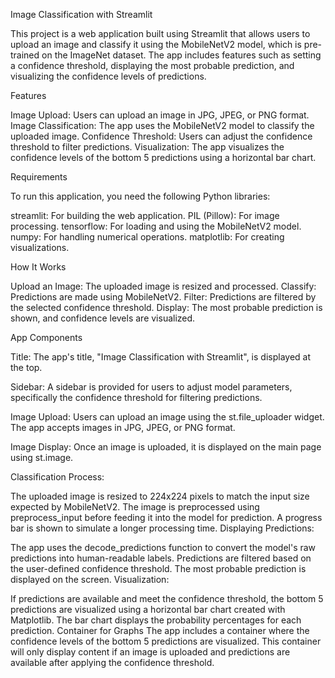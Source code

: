 Image Classification with Streamlit

This project is a web application built using Streamlit that allows users to upload an image and classify it using the MobileNetV2 model, which is pre-trained on the ImageNet dataset. The app includes features such as setting a confidence threshold, displaying the most probable prediction, and visualizing the confidence levels of predictions.

Features

Image Upload: Users can upload an image in JPG, JPEG, or PNG format.
Image Classification: The app uses the MobileNetV2 model to classify the uploaded image.
Confidence Threshold: Users can adjust the confidence threshold to filter predictions.
Visualization: The app visualizes the confidence levels of the bottom 5 predictions using a horizontal bar chart.

Requirements

To run this application, you need the following Python libraries:

streamlit: For building the web application.
PIL (Pillow): For image processing.
tensorflow: For loading and using the MobileNetV2 model.
numpy: For handling numerical operations.
matplotlib: For creating visualizations.

How It Works

Upload an Image: The uploaded image is resized and processed.
Classify: Predictions are made using MobileNetV2.
Filter: Predictions are filtered by the selected confidence threshold.
Display: The most probable prediction is shown, and confidence levels are visualized.

App Components

Title: The app's title, "Image Classification with Streamlit", is displayed at the top.

Sidebar: A sidebar is provided for users to adjust model parameters, specifically the confidence threshold for filtering predictions.

Image Upload: Users can upload an image using the st.file_uploader widget. The app accepts images in JPG, JPEG, or PNG format.

Image Display: Once an image is uploaded, it is displayed on the main page using st.image.

Classification Process:

The uploaded image is resized to 224x224 pixels to match the input size expected by MobileNetV2.
The image is preprocessed using preprocess_input before feeding it into the model for prediction.
A progress bar is shown to simulate a longer processing time.
Displaying Predictions:

The app uses the decode_predictions function to convert the model's raw predictions into human-readable labels.
Predictions are filtered based on the user-defined confidence threshold.
The most probable prediction is displayed on the screen.
Visualization:

If predictions are available and meet the confidence threshold, the bottom 5 predictions are visualized using a horizontal bar chart created with Matplotlib.
The bar chart displays the probability percentages for each prediction.
Container for Graphs
The app includes a container where the confidence levels of the bottom 5 predictions are visualized. This container will only display content if an image is uploaded and predictions are available after applying the confidence threshold.
